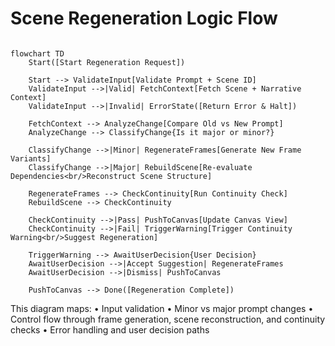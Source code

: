 # Scene Regeneration Logic Flow

```mermaid

flowchart TD
    Start([Start Regeneration Request])
    
    Start --> ValidateInput[Validate Prompt + Scene ID]
    ValidateInput -->|Valid| FetchContext[Fetch Scene + Narrative Context]
    ValidateInput -->|Invalid| ErrorState([Return Error & Halt])

    FetchContext --> AnalyzeChange[Compare Old vs New Prompt]
    AnalyzeChange --> ClassifyChange{Is it major or minor?}

    ClassifyChange -->|Minor| RegenerateFrames[Generate New Frame Variants]
    ClassifyChange -->|Major| RebuildScene[Re-evaluate Dependencies<br/>Reconstruct Scene Structure]

    RegenerateFrames --> CheckContinuity[Run Continuity Check]
    RebuildScene --> CheckContinuity

    CheckContinuity -->|Pass| PushToCanvas[Update Canvas View]
    CheckContinuity -->|Fail| TriggerWarning[Trigger Continuity Warning<br/>Suggest Regeneration]

    TriggerWarning --> AwaitUserDecision{User Decision}
    AwaitUserDecision -->|Accept Suggestion| RegenerateFrames
    AwaitUserDecision -->|Dismiss| PushToCanvas

    PushToCanvas --> Done([Regeneration Complete])

```


This diagram maps:
	•	Input validation
	•	Minor vs major prompt changes
	•	Control flow through frame generation, scene reconstruction, and continuity checks
	•	Error handling and user decision paths